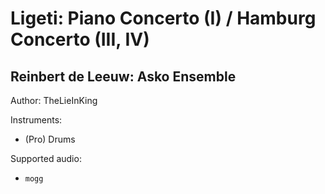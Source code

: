 # Ligeti: Piano Concerto \(I\) / Hamburg Concerto \(III, IV\)

## Reinbert de Leeuw: Asko Ensemble

Author: TheLieInKing


Instruments:

  * (Pro) Drums

Supported audio:

  * `mogg`

